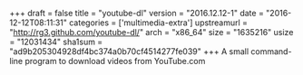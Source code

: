 +++
draft = false
title = "youtube-dl"
version = "2016.12.12-1"
date = "2016-12-12T08:11:31"
categories = ['multimedia-extra']
upstreamurl = "http://rg3.github.com/youtube-dl/"
arch = "x86_64"
size = "1635216"
usize = "12031434"
sha1sum = "ad9b205304928df4bc374a0b70cf4514277fe039"
+++
A small command-line program to download videos from YouTube.com